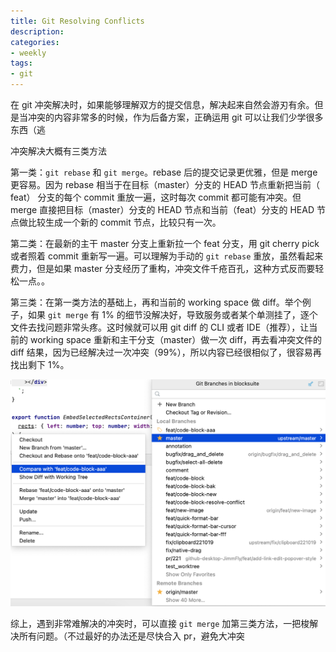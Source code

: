 ```yaml
---
title: Git Resolving Conflicts
description:
categories:
- weekly
tags:
- git
---
```


在 git 冲突解决时，如果能够理解双方的提交信息，解决起来自然会游刃有余。但是当冲突的内容非常多的时候，作为后备方案，正确运用 git 可以让我们少学很多东西（逃

冲突解决大概有三类方法

第一类：`git rebase` 和 `git merge`。rebase 后的提交记录更优雅，但是 merge 更容易。因为 rebase 相当于在目标（master）分支的 HEAD 节点重新把当前（ feat） 分支的每个 commit 重放一遍，这时每次 commit 都可能有冲突。但 merge 直接把目标（master）分支的 HEAD 节点和当前（feat）分支的 HEAD 节点做比较生成一个新的 commit 节点，比较只有一次。

第二类：在最新的主干 master 分支上重新拉一个 feat 分支，用 git cherry pick 或者照着 commit 重新写一遍。可以理解为手动的 `git rebase` 重放，虽然看起来费力，但是如果 master 分支经历了重构，冲突文件千疮百孔，这种方式反而要轻松一点。。

第三类：在第一类方法的基础上，再和当前的 working space 做 diff。举个例子，如果 `git merge` 有 1% 的细节没解决好，导致服务或者某个单测挂了，逐个文件去找问题非常头疼。这时候就可以用 git diff 的 CLI 或者 IDE（推荐），让当前的 working space 重新和主干分支（master）做一次 diff，再去看冲突文件的 diff 结果，因为已经解决过一次冲突（99%），所以内容已经很相似了，很容易再找出剩下 1%。

![need vpn to see this](https://raw.githubusercontent.com/thorseraq/picb/main/imgs/20221217171323.png)

综上，遇到非常难解决的冲突时，可以直接 `git merge` 加第三类方法，一把梭解决所有问题。（不过最好的办法还是尽快合入 pr，避免大冲突
